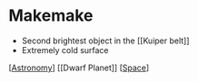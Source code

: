 # Makemake

- Second brightest object in the [[Kuiper belt]]
- Extremely cold surface

[[Astronomy]] [[Dwarf Planet]] [[Space]]

[//begin]: # "Autogenerated link references for markdown compatibility"
[kuiper-belt]: kuiper-belt "Kuiper Belt"
[astronomy]: astronomy "Astronomy"
[dwarf-planet]: dwarf-planet "Dwarf Planet"
[space]: space "Space"
[//end]: # "Autogenerated link references"